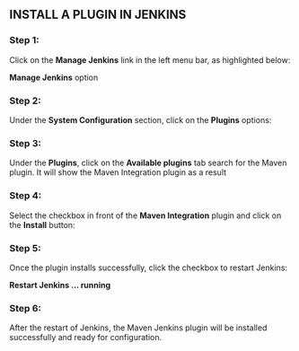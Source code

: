 ## INSTALL A PLUGIN IN JENKINS
### Step 1: 
Click on the **Manage Jenkins** link in the left menu bar, as highlighted below:

**Manage Jenkins** option

### Step 2: 
Under the **System Configuration** section, click on the **Plugins** options:

### Step 3:  
Under the **Plugins**, click on the **Available plugins** tab search for the Maven plugin. 
It will show the Maven Integration plugin as a result

### Step 4: 
Select the checkbox in front of the **Maven Integration** plugin and click on the **Install** button:

### Step 5:  
Once the plugin installs successfully, click the checkbox to restart Jenkins:

**Restart Jenkins ... running**

### Step 6:  
After the restart of Jenkins, the Maven Jenkins plugin will be installed successfully and ready for configuration.
